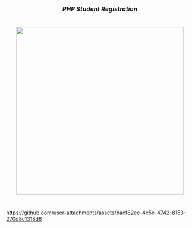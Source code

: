 
###
<h1></h1>
<h3 align="center"><i>
  PHP Student Registration
</i></h3>
<h1></h1>
<div align="center">
<img src="https://github.com/user-attachments/assets/d6d4f3f6-ce23-4ebe-98dd-337a1a393ce8" height=450px hspace=20>

</div>

<h1></h1>
<div align="center">
<!-- <a href="">-> Video Link <-</a> -->
</div>
<h1></h1>



https://github.com/user-attachments/assets/dacf82ee-4c5c-4742-8153-270d8c1318d6

